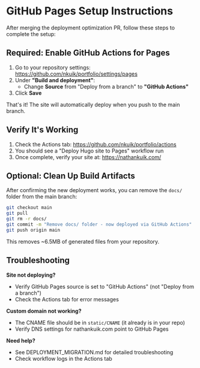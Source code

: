 # GitHub Pages Setup Instructions

After merging the deployment optimization PR, follow these steps to complete the setup:

## Required: Enable GitHub Actions for Pages

1. Go to your repository settings: https://github.com/nkuik/portfolio/settings/pages
2. Under **"Build and deployment"**:
   - Change **Source** from "Deploy from a branch" to **"GitHub Actions"**
3. Click **Save**

That's it! The site will automatically deploy when you push to the main branch.

## Verify It's Working

1. Check the Actions tab: https://github.com/nkuik/portfolio/actions
2. You should see a "Deploy Hugo site to Pages" workflow run
3. Once complete, verify your site at: https://nathankuik.com/

## Optional: Clean Up Build Artifacts

After confirming the new deployment works, you can remove the `docs/` folder from the main branch:

```bash
git checkout main
git pull
git rm -r docs/
git commit -m "Remove docs/ folder - now deployed via GitHub Actions"
git push origin main
```

This removes ~6.5MB of generated files from your repository.

## Troubleshooting

**Site not deploying?**
- Verify GitHub Pages source is set to "GitHub Actions" (not "Deploy from a branch")
- Check the Actions tab for error messages

**Custom domain not working?**
- The CNAME file should be in `static/CNAME` (it already is in your repo)
- Verify DNS settings for nathankuik.com point to GitHub Pages

**Need help?**
- See DEPLOYMENT_MIGRATION.md for detailed troubleshooting
- Check workflow logs in the Actions tab
